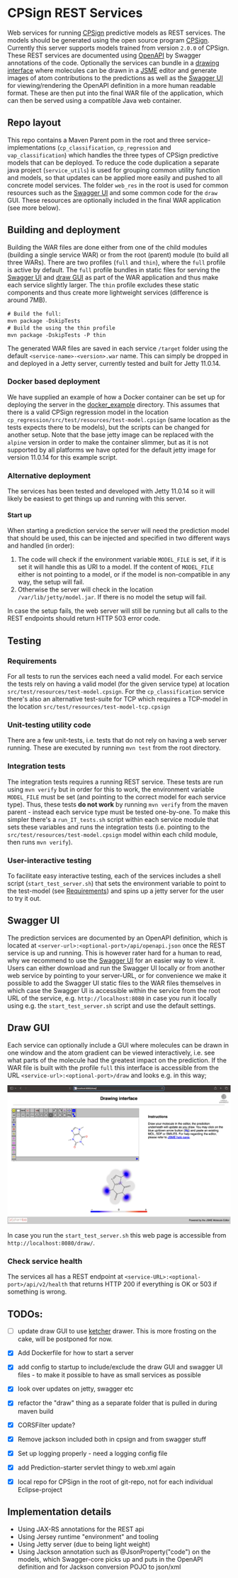 # CPSign REST Services

Web services for running [CPSign](https://arosbio.com/) predictive models as REST services. The models should be generated using the open source program [CPSign](https://github.com/arosbio/cpsign). Currently this server supports models trained from version `2.0.0` of CPSign. These REST services are documented using [OpenAPI](https://www.openapis.org/) by Swagger annotations of the code. Optionally the services can bundle in a [drawing interface](#draw-gui) where molecules can be drawn in a [JSME](https://jsme-editor.github.io/) editor and generate images of atom contributions to the predictions as well as the [Swagger UI](#swagger-ui) for viewing/rendering the OpenAPI definition in a more human readable format. These are then put into the final WAR file of the application, which can then be served using a compatible Java web container.

## Repo layout
This repo contains a Maven Parent pom in the root and three service-implementations (`cp_classification`, `cp_regression` and `vap_classification`) which handles the three types of CPSign predictive models that can be deployed. To reduce the code duplication a separate java project (`service_utils`) is used for grouping common utility function and models, so that updates can be applied more easily and pushed to all concrete model services. The folder `web_res` in the root is used for common resources such as the [Swagger UI](https://swagger.io/docs/open-source-tools/swagger-ui/usage/installation/) and some common code for the `draw` GUI. These resources are optionally included in the final WAR application (see more below). 


## Building and deployment
Building the WAR files are done either from one of the child modules (building a single service WAR) or from the root (parent) module (to build all three WARs). There are two profiles (`full` and `thin`), where the `full` profile is active by default. The `full` profile bundles in static files for serving the [Swagger UI](#swagger-ui) and [draw GUI](#draw-gui) as part of the WAR application and thus make each service slightly larger. The `thin` profile excludes these static components and thus create more lightweight services (difference is around 7MB). 
```
# Build the full:
mvn package -DskipTests
# Build the using the thin profile
mvn package -DskipTests -P thin
```

The generated WAR files are saved in each service `/target` folder using the default `<service-name>-<version>.war` name. This can simply be dropped in and deployed in a Jetty server, currently tested and built for Jetty 11.0.14.

### Docker based deployment
We have supplied an example of how a Docker container can be set up for deploying the server in the [docker_example](/docker_example/) directory. This assumes that there is a valid CPSign regression model in the location `cp_regression/src/test/resources/test-model.cpsign` (same location as the tests expects there to be models), but the scripts can be changed for another setup. Note that the base jetty image can be replaced with the `alpine` version in order to make the container slimmer, but as it is not supported by all platforms we have opted for the default jetty image for version 11.0.14 for this example script.

### Alternative deployment
The services has been tested and developed with Jetty 11.0.14 so it will likely be easiest to get things up and running with this server.

#### Start up
When starting a prediction service the server will need the prediction model that should be used, this can be injected and specified in two different ways and handled (in order):

1. The code will check if the environment variable `MODEL_FILE` is set, if it is set it will handle this as URI to a model. If the content of `MODEL_FILE` either is not pointing to a model, or if the model is non-compatible in any way, the setup will fail.
2. Otherwise the server will check in the location `/var/lib/jetty/model.jar`. If there is no model the setup will fail.

In case the setup fails, the web server will still be running but all calls to the REST endpoints should return HTTP 503 error code.

## Testing

### Requirements
For all tests to run the services each need a valid model. For each service the tests rely on having a valid model (for the given service type) at location `src/test/resources/test-model.cpsign`. For the `cp_classification` service there's also an alternative test-suite for TCP which requires a TCP-model in the location `src/test/resources/test-model-tcp.cpsign` 

### Unit-testing utility code
There are a few unit-tests, i.e. tests that do not rely on having a web server running. These are executed by running `mvn test` from the root directory. 

### Integration tests 
The integration tests requires a running REST service. These tests are run using `mvn verify` but in order for this to work, the environment variable `MODEL_FILE` must be set (and pointing to the correct model for each service type). Thus, these tests **do not work** by running `mvn verify` from the maven parent - instead each service type must be tested one-by-one. To make this simpler there's a `run_IT_tests.sh` script within each service module that sets these variables and runs the integration tests (i.e. pointing to the `src/test/resources/test-model.cpsign` model within each child module, then runs `mvn verify`). 

### User-interactive testing
To facilitate easy interactive testing, each of the services includes a shell script (`start_test_server.sh`) that sets the environment variable to point to the test-model (see [Requirements](#requirements)) and spins up a jetty server for the user to try it out.


## Swagger UI
The prediction services are documented by an OpenAPI definition, which is located at `<server-url>:<optional-port>/api/openapi.json` once the REST service is up and running. This is however rater hard for a human to read, why we recommend to use the [Swagger UI](https://swagger.io/docs/open-source-tools/swagger-ui/usage/installation/) for an easier way to view it. Users can either download and run the Swagger UI locally or from another web service by pointing to your server-URL, or for convenience we make it possible to add the Swagger UI static files to the WAR files themselves in which case the Swagger UI is accessible within the service from the root URL of the service, e.g. `http://localhost:8080` in case you run it locally using e.g. the `start_test_server.sh` script and use the default settings. 

## Draw GUI
Each service can optionally include a GUI where molecules can be drawn in one window and the atom gradient can be viewed interactively, i.e. see what parts of the molecule had the greatest impact on the prediction. If the WAR file is built with the profile `full` this interface is accessible from the URL `<service-url>:<optional-port>/draw` and looks e.g. in this way;

![Draw GUI](/readme_imgs/draw_ui.png)

In case you run the `start_test_server.sh` this web page is accessible from `http://localhost:8080/draw/`. 

### Check service health
The services all has a REST endpoint at `<service-URL>:<optional-port>/api/v2/health` that returns HTTP 200 if everything is OK or 503 if something is wrong.

## TODOs:
- [ ] update draw GUI to use [ketcher](https://lifescience.opensource.epam.com/ketcher/index.html) drawer. This is more frosting on the cake, will be postponed for now.
- [x] Add Dockerfile for how to start a server 
- [x] add config to startup to include/exclude the draw GUI and swagger UI files - to make it possible to have as small services as possible
- [x] look over updates on jetty, swagger etc
- [x] refactor the "draw" thing as a separate folder that is pulled in during maven build
- [x] CORSFilter update?
- [x] Remove jackson included both in cpsign and from swagger stuff
- [x] Set up logging properly - need a logging config file 
- [x] add Prediction-starter servlet thingy to web.xml again
- [x] local repo for CPSign in the root of git-repo, not for each individual Eclipse-project


## Implementation details
* Using JAX-RS annotations for the REST api
* Using Jersey runtime "environment" and tooling
* Using Jetty server (due to being light weight)
* Using Jackson annotation such as @JsonProperty("code") on the models, which Swagger-core picks up and puts in the OpenAPI definition and for Jackson conversion POJO to json/xml

